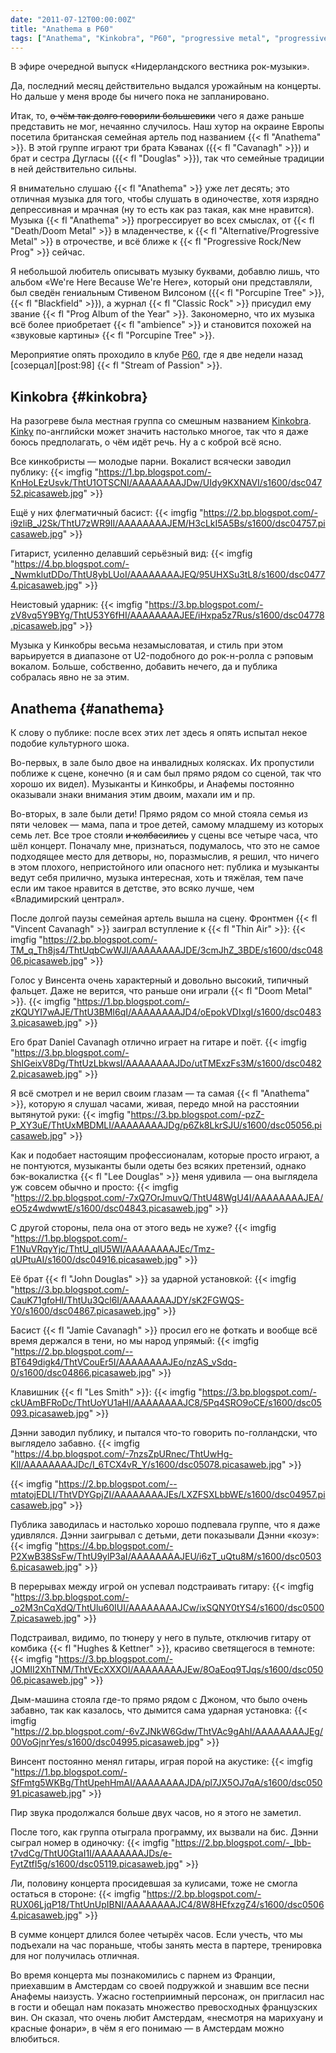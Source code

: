 ```yaml
---
date: "2011-07-12T00:00:00Z"
title: "Anathema в P60"
tags: ["Anathema", "Kinkobra", "P60", "progressive metal", "progressive rock", "Амстелвейн", "музыка", "Нидерланды"]
---
```


В эфире очередной выпуск «Нидерландского вестника рок-музыки».

Да, последний месяц действительно выдался урожайным на концерты. Но дальше у меня вроде бы ничего пока не запланировано.

<!--more-->

Итак, то, ~~о чём так долго говорили большевики~~ чего я даже раньше представить не мог, нечаянно случилось. Наш хутор на окраине Европы посетила британская семейная артель под названием {{< fl "Anathema" >}}. В этой группе играют три брата Кэванах ({{< fl "Cavanagh" >}}) и брат и сестра Дугласы ({{< fl "Douglas" >}}), так что семейные традиции в ней действительно сильны.

Я внимательно слушаю {{< fl "Anathema" >}} уже лет десять; это отличная музыка для того, чтобы слушать в одиночестве, хотя изрядно депрессивная и мрачная (ну то есть как раз такая, как мне нравится). Музыка {{< fl "Anathema" >}} прогрессирует во всех смыслах, от {{< fl "Death/Doom Metal" >}} в младенчестве, к {{< fl "Alternative/Progressive Metal" >}} в отрочестве, и всё ближе к {{< fl "Progressive Rock/New Prog" >}} сейчас.

Я небольшой любитель описывать музыку буквами, добавлю лишь, что альбом «We're Here Because We're Here», который они представляли, был сведён гениальным Стивеном Вилсоном ({{< fl "Porcupine Tree" >}}, {{< fl "Blackfield" >}}), а журнал {{< fl "Classic Rock" >}} присудил ему звание {{< fl "Prog Album of the Year" >}}. Закономерно, что их музыка всё более приобретает {{< fl "ambience" >}} и становится похожей на «звуковые картины» {{< fl "Porcupine Tree" >}}.

Мероприятие опять проходило в клубе [P60](http://www.p60.nl/), где я две недели назад [созерцал][post:98] {{< fl "Stream of Passion" >}}.

## Kinkobra {#kinkobra}

На разогреве была местная группа со смешным названием [Kinkobra](http://kinkobra.com/). [Kinky](http://lingvo.yandex.ru/kinky/%D1%81%20%D0%B0%D0%BD%D0%B3%D0%BB%D0%B8%D0%B9%D1%81%D0%BA%D0%BE%D0%B3%D0%BE/) по-английски может значить настолько многое, так что я даже боюсь предполагать, о чём идёт речь. Ну а с коброй всё ясно.

Все кинкобристы — молодые парни. Вокалист всячески заводил публику:
{{< imgfig "https://1.bp.blogspot.com/-KnHoLEzUsvk/ThtU1OTSCNI/AAAAAAAAJDw/UIdy9KXNAVI/s1600/dsc04752.picasaweb.jpg" >}}

Ещё у них флегматичный басист:
{{< imgfig "https://2.bp.blogspot.com/-i9zliB_J2Sk/ThtU7zWR9II/AAAAAAAAJEM/H3cLkI5A5Bs/s1600/dsc04757.picasaweb.jpg" >}}

Гитарист, усиленно делавший серьёзный вид:
{{< imgfig "https://4.bp.blogspot.com/-_NwmklutDDo/ThtU8ybLUoI/AAAAAAAAJEQ/95UHXSu3tL8/s1600/dsc04774.picasaweb.jpg" >}}

Неистовый ударник:
{{< imgfig "https://3.bp.blogspot.com/-zV8vq5Y9BYg/ThtU53Y6fHI/AAAAAAAAJEE/iHxpa5z7Rus/s1600/dsc04778.picasaweb.jpg" >}}

Музыка у Кинкобры весьма незамысловатая, и стиль при этом варьируется в диапазоне от U2-подобного до рок-н-ролла с рэповым вокалом. Больше, собственно, добавить нечего, да и публика собралась явно не за этим.

## Anathema {#anathema}

К слову о публике: после всех этих лет здесь я опять испытал некое подобие культурного шока.

Во-первых, в зале было двое на инвалидных колясках. Их пропустили поближе к сцене, конечно (я и сам был прямо рядом со сценой, так что хорошо их видел). Музыканты и Кинкобры, и Анафемы постоянно оказывали знаки внимания этим двоим, махали им и пр.

Во-вторых, в зале были дети! Прямо рядом со мной стояла семья из пяти человек — мама, папа и трое детей, самому младшему из которых семь лет. Все трое стояли ~~и колбасились~~ у сцены все четыре часа, что шёл концерт. Поначалу мне, признаться, подумалось, что это не самое подходящее место для детворы, но, поразмыслив, я решил, что ничего в этом плохого, непристойного или опасного нет: публика и музыканты ведут себя прилично, музыка интересная, хоть и тяжёлая, тем паче если им такое нравится в детстве, это всяко лучше, чем «Владимирский централ».

После долгой паузы семейная артель вышла на сцену. Фронтмен {{< fl "Vincent Cavanagh" >}} заиграл вступление к {{< fl "Thin Air" >}}:
{{< imgfig "https://2.bp.blogspot.com/-TM_q_Th8js4/ThtUqbCwWJI/AAAAAAAAJDE/3cmJhZ_3BDE/s1600/dsc04806.picasaweb.jpg" >}}

Голос у Винсента очень характерный и довольно высокий, типичный фальцет. Даже не верится, что раньше они играли {{< fl "Doom Metal" >}}.
{{< imgfig "https://1.bp.blogspot.com/-zKQUYI7wAJE/ThtU3BMI6qI/AAAAAAAAJD4/oEpokVDIxgI/s1600/dsc04833.picasaweb.jpg" >}}

Его брат Daniel Cavanagh отлично играет на гитаре и поёт.
{{< imgfig "https://3.bp.blogspot.com/-ShIGeixV8Dg/ThtUzLbkwsI/AAAAAAAAJDo/utTMExzFs3M/s1600/dsc04822.picasaweb.jpg" >}}

Я всё смотрел и не верил своим глазам — та самая {{< fl "Anathema" >}}, которую я слушал часами, живая, передо мной на расстоянии вытянутой руки:
{{< imgfig "https://3.bp.blogspot.com/-pzZ-P_XY3uE/ThtUxMBDMLI/AAAAAAAAJDg/p6Zk8LkrSJU/s1600/dsc05056.picasaweb.jpg" >}}

Как и подобает настоящим профессионалам, которые просто играют, а не понтуются, музыканты были одеты без всяких претензий, однако бэк-вокалистка {{< fl "Lee Douglas" >}} меня удивила — она выглядела уж совсем обычно и просто:
{{< imgfig "https://2.bp.blogspot.com/-7xQ7OrJmuvQ/ThtU48WgU4I/AAAAAAAAJEA/eO5z4wdwwtE/s1600/dsc04843.picasaweb.jpg" >}}

С другой стороны, пела она от этого ведь не хуже?
{{< imgfig "https://1.bp.blogspot.com/-F1NuVRqyYjc/ThtU_qlU5WI/AAAAAAAAJEc/Tmz-qUPtuAI/s1600/dsc04916.picasaweb.jpg" >}}

Её брат {{< fl "John Douglas" >}} за ударной установкой:
{{< imgfig "https://3.bp.blogspot.com/-CauK71gfoHI/ThtUu3Qcl6I/AAAAAAAAJDY/sK2FGWQS-Y0/s1600/dsc04867.picasaweb.jpg" >}}

Басист {{< fl "Jamie Cavanagh" >}} просил его не фоткать и вообще всё время держался в тени, но мы народ упрямый:
{{< imgfig "https://2.bp.blogspot.com/--BT649digk4/ThtVCouEr5I/AAAAAAAAJEo/nzAS_vSdq-0/s1600/dsc04866.picasaweb.jpg" >}}

Клавишник {{< fl "Les Smith" >}}:
{{< imgfig "https://3.bp.blogspot.com/-ckUAmBFRoDc/ThtUoYU1aHI/AAAAAAAAJC8/5Pq4SRO9oCE/s1600/dsc05093.picasaweb.jpg" >}}

Дэнни заводил публику, и пытался что-то говорить по-голландски, что выглядело забавно.
{{< imgfig "https://4.bp.blogspot.com/-7nzsZpURnec/ThtUwHg-KlI/AAAAAAAAJDc/I_6TCX4vR_Y/s1600/dsc05078.picasaweb.jpg" >}}

{{< imgfig "https://2.bp.blogspot.com/--mtatojEDLI/ThtVDYGpjZI/AAAAAAAAJEs/LXZFSXLbbWE/s1600/dsc04957.picasaweb.jpg" >}}

Публика заводилась и настолько хорошо подпевала группе, что я даже удивлялся. Дэнни заигрывал с детьми, дети показывали Дэнни «козу»:
{{< imgfig "https://4.bp.blogspot.com/-P2XwB38SsFw/ThtU9ylP3aI/AAAAAAAAJEU/i6zT_uQtu8M/s1600/dsc05036.picasaweb.jpg" >}}

В перерывах между игрой он успевал подстраивать гитару:
{{< imgfig "https://3.bp.blogspot.com/-_o2M3nCqXdQ/ThtUlu60IUI/AAAAAAAAJCw/ixSQNY0tYS4/s1600/dsc05007.picasaweb.jpg" >}}

Подстраивал, видимо, по тюнеру у него в пульте, отключив гитару от комбика {{< fl "Hughes & Kettner" >}}, красиво светящегося в темноте:
{{< imgfig "https://3.bp.blogspot.com/-JOMII2XhTNM/ThtVEcXXXOI/AAAAAAAAJEw/8OaEoq9TJqs/s1600/dsc05006.picasaweb.jpg" >}}

Дым-машина стояла где-то прямо рядом с Джоном, что было очень забавно, так как казалось, что дымится сама ударная установка:
{{< imgfig "https://2.bp.blogspot.com/-6vZJNkW6Gdw/ThtVAc9gAhI/AAAAAAAAJEg/00VoGjnrYes/s1600/dsc04995.picasaweb.jpg" >}}

Винсент постоянно менял гитары, играя порой на акустике:
{{< imgfig "https://1.bp.blogspot.com/-SfFmtg5WKBg/ThtUpehHmAI/AAAAAAAAJDA/pl7JX5OJ7qA/s1600/dsc05091.picasaweb.jpg" >}}

Пир звука продолжался больше двух часов, но я этого не заметил.

После того, как группа отыграла программу, их вызвали на бис. Дэнни сыграл номер в одиночку:
{{< imgfig "https://2.bp.blogspot.com/-_Ibb-t7vdCg/ThtU0GtaI1I/AAAAAAAAJDs/e-FytZtfI5g/s1600/dsc05119.picasaweb.jpg" >}}

Ли, половину концерта просидевшая за кулисами, тоже не смогла остаться в стороне:
{{< imgfig "https://2.bp.blogspot.com/-RUX06LjqP18/ThtUnUpIBNI/AAAAAAAAJC4/8W8HEfxzgZ4/s1600/dsc05064.picasaweb.jpg" >}}

В сумме концерт длился более четырёх часов. Если учесть, что мы подъехали на час пораньше, чтобы занять места в партере, тренировка для ног получилась отличная.

Во время концерта мы познакомились с парнем из Франции, приехавшим в Амстердам со своей подружкой и знавшим все песни Анафемы наизусть. Ужасно гостеприимный персонаж, он пригласил нас в гости и обещал нам показать множество превосходных французских вин. Он сказал, что очень любит Амстердам, «несмотря на марихуану и красные фонари», в чём я его понимаю — в Амстердам можно влюбиться.
